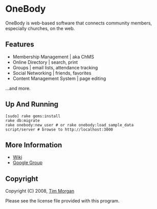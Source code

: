 OneBody
=======

OneBody is web-based software that connects community members, especially churches, on the web.

Features
--------

* Membership Management | aka ChMS
* Online Directory | search, print
* Groups | email lists, attendance tracking
* Social Networking | friends, favorites
* Content Management System | page editing

...and more.

Up And Running
--------------

    [sudo] rake gems:install
    rake db:migrate
    rake onebody:new_user # or rake onebody:load_sample_data
    script/server # browse to http://localhost:3000

More Information
----------------

* [Wiki](http://github.com/seven1m/onebody/wikis)
* [Google Group](http://groups.google.com/group/onebodyapp)

Copyright
---------

Copyright (C) 2008, [Tim Morgan](http://timmorgan.org)

Please see the license file provided with this program.
